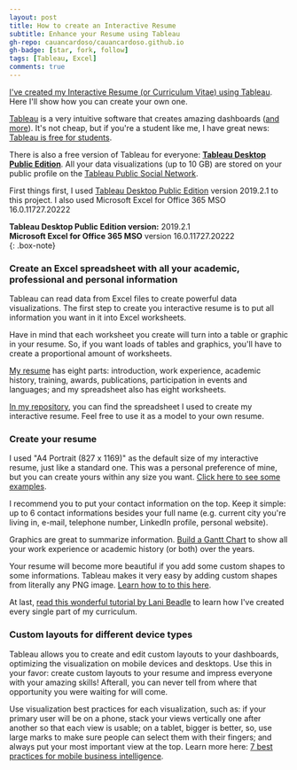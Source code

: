 ```yaml
---
layout: post
title: How to create an Interactive Resume
subtitle: Enhance your Resume using Tableau
gh-repo: cauancardoso/cauancardoso.github.io
gh-badge: [star, fork, follow]
tags: [Tableau, Excel]
comments: true
---
```


[I've created my Interactive Resume (or Curriculum Vitae) using Tableau](https://public.tableau.com/profile/cauan.cardoso#!/vizhome/CV_15638506371700/CV). Here I'll show how you can create your own one.

[Tableau](https://www.tableau.com/) is a very intuitive software that creates amazing dashboards ([and more](https://www.tableau.com/#hero-video)). It's not cheap, but if you're a student like me, I have great news: [Tableau is free for students](https://www.tableau.com/academic).

There is also a free version of Tableau for everyone: [**Tableau Desktop Public Edition**](https://public.tableau.com/en-us/s/download/). All your data visualizations (up to 10 GB) are stored on your public profile on the [Tableau Public Social Network](https://public.tableau.com/en-us/s/).

First things first, I used [Tableau Desktop Public Edition](https://www.pgadmin.org/download/) version 2019.2.1 to this project. I also used Microsoft Excel for Office 365 MSO 16.0.11727.20222

**Tableau Desktop Public Edition version:** 2019.2.1  
**Microsoft Excel for Office 365 MSO** version 16.0.11727.20222  
{: .box-note}

### Create an Excel spreadsheet with all your academic, professional and personal information

Tableau can read data from Excel files to create powerful data visualizations. The first step to create you interactive resume is to put all information you want in it into Excel worksheets.

Have in mind that each worksheet you create will turn into a table or graphic in your resume. So, if you want loads of tables and graphics, you'll have to create a proportional amount of worksheets.

[My resume](https://cauancardoso.github.io/cv/) has eight parts: introduction, work experience, academic history, training, awards, publications, participation in events and languages; and my spreadsheet also has eight worksheets.

[In my repository](https://github.com/cauancardoso/Interactive-CV), you can find the spreadsheet I used to create my interactive resume. Feel free to use it as a model to your own resume.

### Create your resume

I used "A4 Portrait (827 x 1169)" as the default size of my interactive resume, just like a standard one. This was a personal preference of mine, but you can create yours within any size you want. [Click here to see some examples](https://www.tableau.com/about/blog/2017/9/five-tableau-resumes-help-make-your-data-skills-shine-76557?__src=liftigniter&__widget=blog-widget&li_source=LI&li_medium=blog-widget).

I recommend you to put your contact information on the top. Keep it simple: up to 6 contact informations besides your full name (e.g. current city you're living in, e-mail, telephone number, LinkedIn profile, personal website).

Graphics are great to summarize information. [Build a Gantt Chart](https://onlinehelp.tableau.com/current/pro/desktop/en-us/buildexamples_gantt.htm) to show all your work experience or academic history (or both) over the years.

Your resume will become more beautiful if you add some custom shapes to some informations. Tableau makes it very easy by adding custom shapes from literally any PNG image. [Learn how to to this here](https://public.tableau.com/en-us/s/blog/2013/10/creating-and-utilizing-custom-shapes).

At last, [read this wonderful tutorial by Lani Beadle](https://public.tableau.com/en-us/s/blog/2016/09/how-create-interactive-resume-tableau) to learn how I've created every single part of my curriculum.

### Custom layouts for different device types

Tableau allows you to create and edit custom layouts to your dashboards, optimizing the visualization on mobile devices and desktops. Use this in your favor: create custom layouts to your resume and impress everyone with your amazing skills! Afterall, you can never tell from where that opportunity you were waiting for will come.

Use visualization best practices for each visualization, such as: if your primary user will be on a phone, stack your views vertically one after another so that each view is usable; on a tablet, bigger is better, so, use large marks to make sure people can select them with their fingers; and always put your most important view at the top. Learn more here: [7 best practices for mobile business intelligence](https://www.tableau.com/sites/default/files/whitepapers/final752661_core_7_best_practices_for_mobile_business_intelligence_whitepaper_1.pdf).
